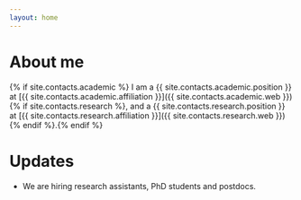```yaml
---
layout: home
---
```

# About me

{% if site.contacts.academic %}
I am a {{ site.contacts.academic.position }} at [{{ site.contacts.academic.affiliation }}]({{ site.contacts.academic.web }}){% if site.contacts.research %}, and a {{ site.contacts.research.position }} at [{{ site.contacts.research.affiliation }}]({{ site.contacts.research.web }}){% endif %}.{% endif %}

# Updates

- We are hiring research assistants, PhD students and postdocs.

<!-- # Teaching


# Research -->
